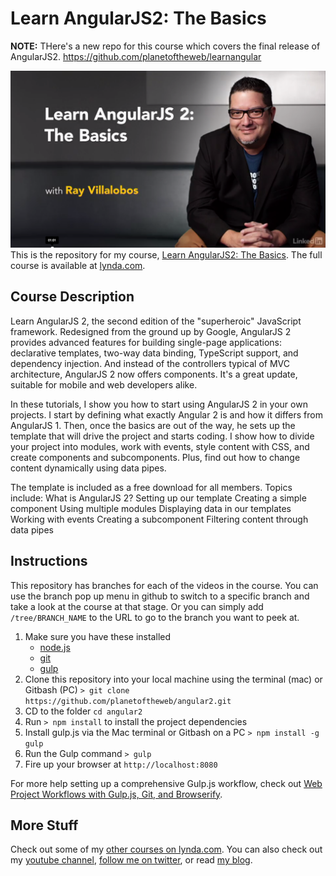 # Learn AngularJS2: The Basics
**NOTE:** THere's a new repo for this course which covers the final release of AngularJS2. https://github.com/planetoftheweb/learnangular

[![Learn AngularJS2: The Basics](hero.png)](http://www.lynda.com/AngularJS-tutorials/Learn-AngularJS-2-Basics/428058-2.html)
This is the repository for my course, [Learn AngularJS2: The Basics](http://www.lynda.com/AngularJS-tutorials/Learn-AngularJS-2-Basics/428058-2.html). The full course is available at [lynda.com](http://lynda.com).

## Course Description
Learn AngularJS 2, the second edition of the "superheroic" JavaScript framework. Redesigned from the ground up by Google, AngularJS 2 provides advanced features for building single-page applications: declarative templates, two-way data binding, TypeScript support, and dependency injection. And instead of the controllers typical of MVC architecture, AngularJS 2 now offers components. It's a great update, suitable for mobile and web developers alike.

In these tutorials, I show you how to start using AngularJS 2 in your own projects. I start by defining what exactly Angular 2 is and how it differs from AngularJS 1. Then, once the basics are out of the way, he sets up the template that will drive the project and starts coding. I show how to divide your project into modules, work with events, style content with CSS, and create components and subcomponents. Plus, find out how to change content dynamically using data pipes.

The template is included as a free download for all members.
Topics include:
What is AngularJS 2?
Setting up our template
Creating a simple component
Using multiple modules
Displaying data in our templates
Working with events
Creating a subcomponent
Filtering content through data pipes

## Instructions
This repository has branches for each of the videos in the course. You can use the branch pop up menu in github to switch to a specific branch and take a look at the course at that stage. Or you can simply add `/tree/BRANCH_NAME` to the URL to go to the branch you want to peek at.

1. Make sure you have these installed
	- [node.js](http://nodejs.org/)
	- [git](http://git-scm.com/)
	- [gulp](http://gulpjs.com/)
2. Clone this repository into your local machine using the terminal (mac) or Gitbash (PC) `> git clone https://github.com/planetoftheweb/angular2.git`
3. CD to the folder `cd angular2`
4. Run `> npm install` to install the project dependencies
5. Install gulp.js via the Mac terminal or Gitbash on a PC `> npm install -g gulp`
5. Run the Gulp command `> gulp`
6. Fire up your browser at `http://localhost:8080`

For more help setting up a comprehensive Gulp.js workflow, check out [Web Project Workflows with Gulp.js, Git, and Browserify](http://www.lynda.com/Web-Web-Design-tutorials/Web-Project-Workflows-Gulpjs-Git-Browserify/154416-2.html).

## More Stuff
Check out some of my [other courses on lynda.com](http://lynda.com/rayvillalobos). You can also check out my [youtube channel](http://youtube.com/planetoftheweb), [follow me on twitter](http://twitter.com/planetoftheweb), or read [my blog](http://raybo.org).
